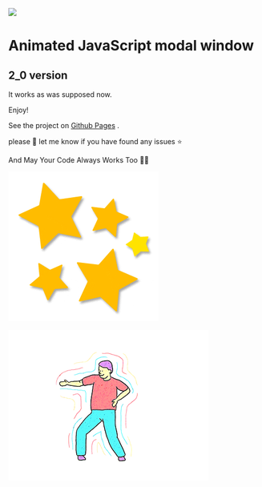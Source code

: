 ![](https://github.com/Hacking-NASSA-with-HTML/modal_window_2_0/blob/main/assets/img/FB_open_graph_1200x630_image.jpg)

# Animated JavaScript modal window

## 2_0 version

It works as was supposed now.

Enjoy!

See the project on [Github Pages](https://hacking-nassa-with-html.github.io/modal_window_2_0/) .

please 🙌 let me know if you have found any issues ⭐

And May Your Code Always Works Too 🍾🥂


![](https://github.com/Hacking-NASSA-with-HTML/Array_iteration_cheatsheet/blob/main/star.gif)

![](https://github.com/Hacking-NASSA-with-HTML/keep-alive-server/blob/main/assets/happy-happy.gif)